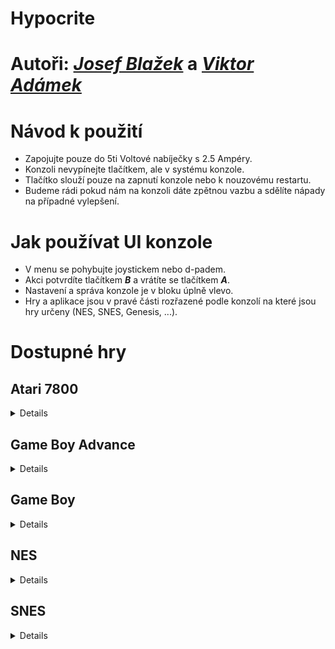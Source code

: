 # Hypocrite

# Autoři: [*Josef Blažek*](mailto:josefblazek004@gymuo.cz?subject=[HypocriteGuide]) a [*Viktor Adámek*](mailto:xadamek@gymuo.cz?subject=[HypocriteGuide])

# Návod k použití

- Zapojujte pouze do 5ti Voltové nabíječky s 2.5 Ampéry.
- Konzoli nevypínejte tlačítkem, ale v systému konzole.
- Tlačítko slouží pouze na zapnutí konzole nebo k nouzovému restartu.
- Budeme rádi pokud nám na konzoli dáte zpětnou vazbu a sdělíte nápady na případné vylepšení.

# Jak používat UI konzole
- V menu se pohybujte joystickem nebo d-padem.
- Akci potvrdíte tlačítkem ***B*** a vrátíte se tlačítkem ***A***.
- Nastavení a správa konzole je v bloku úplně vlevo.
- Hry a aplikace jsou v pravé části rozřazené podle konzolí na které jsou hry určeny (NES, SNES, Genesis, ...).

# Dostupné hry

## Atari 7800

<details>

- Ace of Aces = *simulátor bitev v letadle 1H*
> <img src="https://i.ytimg.com/vi/059zzI6sdxo/hqdefault.jpg" width="40%" height="40%">
- Alian Brigade = *zabij nepřátele 1H*
> <img src="https://www.retrogames.cz/games/1101/A78_01.gif" width="40%" height="40%">
- Asteroids = *znič asteroidy 1H*
> <img src="https://www.retrogames.cz/games/125/A78_02.gif" width="40%" height="40%">
- Baseball = *baseball 1H*
> <img src="http://www.retroplace.com/pics/atari7800/ingames/9741--pete-rose-baseball.png" width="40%" height="40%">
- Basketbrawl = *basketbal 1-2H*
> <img src="https://www.retrogames.cz/games/1370/A78_02.gif" width="40%" height="40%">
- Centipede = *zabij housenku 1-2H*
> <img src="https://www.retrogames.cz/games/137/A78_03.gif" width="40%" height="40%">
- Dig Dug = *zabij všechny příšerky 1-2H*
> <img src="https://www.retrogames.cz/games/012/NES_01.gif" width="40%" height="40%">  
- Dokey Kong Junior = *platformovka 1-2H*
> <img src="https://www.retrogames.cz/games/002/NES_01.gif" width="40%" height="40%"> 
- Galaga = *sestřel nepřátele 1-2H*
> <img src="https://play-lh.googleusercontent.com/6wgqRZPm-mrGSGiScuUfL5qOgSMYHpeA9fLsa4Jah3NYDSUYukDQDAdvoLuDkrz9TMc" width="40%" height="40%"> 
- Ms. Pacman = *pacman 1-2H*
> <img src="https://upload.wikimedia.org/wikipedia/en/thumb/6/6c/Mspacman.png/220px-Mspacman.png" width="40%" height="40%">
- Pole Position = *závodní hra 1H*
> <img src="https://i1.sndcdn.com/artworks-8YnYCB4iazGbr0JZ-ExacBQ-t500x500.jpg" width="40%" height="40%">
  
</details>

## Game Boy Advance

<details>
  
- Doom = *střílečka 1H*
> <img src="https://i.ytimg.com/vi/ME71RF1rCfI/hqdefault.jpg" width="40%" height="40%">
- Doom II = *střílečka 1H*
> <img src="https://i.ytimg.com/vi/zYNo9eApS_o/maxresdefault.jpg" width="40%" height="40%">
- The Legend of Zelda: A Link to the Past & Four swords = *RPG 1H*
> <img src="https://www.retrogames.cz/games/283/SNES_01.gif" width="40%" height="40%">
- The Legend of Zelda: The Minish Cap = *RPG 1H*
> <img src="https://upload.wikimedia.org/wikipedia/en/thumb/b/b8/MinishCap.png/220px-MinishCap.png" width="40%" height="40%">
- Mario & Luigi: Superstar Saga = *RPG 1H*
> <img src="https://upload.wikimedia.org/wikipedia/en/thumb/0/03/MarioAndLuigiSuperstarSagaGBABattle.png/220px-MarioAndLuigiSuperstarSagaGBABattle.png" width="40%" height="40%"> 
- Mario Kart: Super Circuit = *závodní hra 1-2H*
> <img src="http://1.bp.blogspot.com/-2aQPnwX6uko/Tv66F6-BxqI/AAAAAAAAAms/fr_twzJTSR4/s1600/Mario+Kart+Super+Circuit.jpg" width="40%" height="40%">  
- Pokemon: Emerald Version = *RPG 1H*
> <img src="https://fs-prod-cdn.nintendo-europe.com/media/images/migration/games_7/screenshots/gameboy_advance/pokmon_emerald/pokmon_emerald_8.jpg" width="40%" height="40%"> 
- Pokemon: FireRed Version = *RPG 1H*
> <img src="https://assets.pokemon.com/assets/cms/img/video-games/fireredleafgreen/screenshots/firered_leafgreen_ss1.jpg" width="40%" height="40%">
- Rayman: 10th Anniversary = *platformovka 1H*
> <img src="https://gamefabrique.com/storage/screenshots/ps2/rayman-10th-anniversary-08.png" width="40%" height="40%">
- Super Mario Advance = *platformovka 1H*
> <img src="https://m.media-amazon.com/images/I/51FT1YDAuOL.jpg" width="40%" height="40%">
- Super Mario Advance 2: Super Mario World = *platformovka 1H*
> <img src="https://s.uvlist.net/l/y2006/04/14300.jpg" width="40%" height="40%">
- Super Mario Advance 3: 
  i's Island = *platformovka 1H*
> <img src="https://www.mobygames.com/images/promo/original/1548356150-3554788663.jpg" width="40%" height="40%">
- Super Mario Advance 4: Super Mario Bros 3 = *platformovka 1H*
> <img src="https://upload.wikimedia.org/wikipedia/en/thumb/0/0a/Super_Mario_Advance_4_screenshot.png/220px-Super_Mario_Advance_4_screenshot.png" width="40%" height="40%">
  
</details>

## Game Boy

<details>
  
- Dr. Mario = *zabij viry 1-2H*
> <img src="https://gamefaqs.gamespot.com/a/screen/full/2/3/5/70235.jpg" width="40%" height="40%">
- Final Fantasy Adventure = *RPG 1H*
> <img src="https://i.ytimg.com/vi/di5Vhk3AEUc/hqdefault.jpg" width="40%" height="40%">
- Pokemon: Blue version = *RPG 1H*
> <img src="https://www.retrogames.cz/games/284/GB_01.gif" width="40%" height="40%">
- Pokemon: Red version = *RPG 1H*
> <img src="https://www.retrogames.cz/games/285/GB_00.gif" width="40%" height="40%"> 
- Pokemon: Yellow version = *RPG 1H*
> <img src="https://encrypted-tbn0.gstatic.com/images?q=tbn:ANd9GcSpyq5RDq-jw3k2x2zh8VMemNgOYQhQYFavoiD_SUuSHsLtlwvnvo9MiDScs8h0HsqKG-4&usqp=CAU" width="40%" height="40%">
- Super Mario Land = *platformovka 1H*
> <img src="https://www.retrogames.cz/games/145/GB_01.gif" width="40%" height="40%">
- Super Mario Land 2: 6 Golden Coins = *platformovka 1H*
> <img src="https://www.retrogames.cz/games/146/GB_01.gif" width="40%" height="40%">
- Wario Land: Super Mario Land 3 = *platformovka 1H*
> <img src="https://img.delvenetworks.com/gdX9KjCLT1wmBYosX6fyt0/6BjmXRMDTDYtY3Kbtcd-ds/twm.540x324.jpeg" width="40%" height="40%">
- Wario Land II = *platformovka 1H*
> <img src="https://www.retrogamer.net/wp-content/uploads/2013/10/wario_land_2_gbc_screenshot2.gif" width="40%" height="40%">
  
</details>

## NES

<details>

- Contra = *střílečka 1H*
> <img src="https://www.svetandroida.cz/media/2018/02/NES-hry-Contra.jpg" width="40%" height="40%">
- Kirby's Adventure = *platformovka 1H*
> <img src="https://www.retrogames.cz/games/316/NES_01.gif" width="40%" height="40%">
- Legend of Zelda = *RPG 1H*
> <img src="https://cdn.vox-cdn.com/thumbor/SRhDwS0dV41zu2-WEnxCZ-EjrUw=/1400x1400/filters:format(jpeg)/cdn.vox-cdn.com/uploads/chorus_asset/file/13247741/DpJgQJmU0AAyQFs.jpg" width="40%" height="40%">
- Mega Man 5 = *střílečka 1H*
> <img src="https://emu-russia.net/gdb/nes/Megaman_V_5.png" width="40%" height="40%">
- Metroid = *střílečka 1He*
> <img src="https://www.cdh.cz/galerie/22608-1.jpg" width="40%" height="40%">
- Mike Tyson's Punch-Out!! = *boxovací hra 1H*
> <img src="https://www.everything80spodcast.com/wp-content/uploads/2019/08/mike-tysons-punch-out-tyson-e1507021527866.jpg" width="40%" height="40%">
- Super Mario Bros. = *platformovka 1-2H*
> <img src="https://burzovnisvet.cz/wp-content/uploads/2021/09/super-mario-bros-2.jpg" width="40%" height="40%">
- Super Mario Bros. 2 = *platformovka 1-2H*
> <img src="https://upload.wikimedia.org/wikipedia/en/b/bb/Smb2_comparison.png" width="40%" height="40%">
- Super Mario Bros. 3 = *platformovka 1-2H*
> <img src="https://im.tiscali.cz/games/2021/07/15/1305773-super-mario-bros-3-pc-demo-base_16x9.jpg.1152?1626341373.0" width="40%" height="40%">
- Tetris = *tetris... 1H*
> <img src="https://www.retrogames.cz/games/1030/NES_03.gif" width="40%" height="40%">
- Zelda II - The adventure of Link = *RPG 1H*
> <img src="https://i.ytimg.com/vi/WQuRIrnD2y4/maxresdefault.jpg" width="40%" height="40%">

</details>

## SNES

<details>

- Alien vs Predator = *mlátička 1H*
> <img src="https://i0.wp.com/forgottentreasuresgames.com/wp-content/uploads/2020/12/AVP-SNES-11.gif?fit=350%2C305&ssl=1" width="40%" height="40%">
- Chrono Trigger = *RPG 1H*
> <img src="https://thumbor.forbes.com/thumbor/711x552/https://specials-images.forbesimg.com/imageserve/5e67f54f7d6f2600068f2775/The-teleporter-in-Chrono-Trigger--where-Marle-disappears-/960x0.jpg?fit=scale" width="40%" height="40%">
- Donkey Kong Country = *platformovka 1-2H*
> <img src="https://images.eurogamer.net/2014/usgamer/dkc-spot3.gif/EG11/resize/700x-1/format/jpg/quality/70" width="40%" height="40%">
- EarthBound = *RPG 1H*
> <img src="https://www.retrogames.cz/games/882/SNES_03.gif" width="40%" height="40%">
- Kirby Super Star = *platformovka 1H*
> <img src="https://www.retrogames.cz/games/802/SNES_01.gif" width="40%" height="40%">
- The Legend of Zelda: A Link to the Past = *RPG 1H*
> <img src="https://www.retrogames.cz/games/283/SNES_01.gif" width="40%" height="40%">
- NHL 96 = *hokej 1-2H*
> <img src="https://i.ytimg.com/vi/zHD9nJjWIq0/maxresdefault.jpg" width="40%" height="40%">
- Super Bomberman = *znič bombami nepřítele 1-4XH*
> <img src="https://upload.wikimedia.org/wikipedia/en/thumb/b/ba/SNES_Super_Bomberman_%28Battle_Mode%29.png/200px-SNES_Super_Bomberman_%28Battle_Mode%29.png" width="40%" height="40%">
- Super Bomberman 2 = *znič bombami nepřítele 1-4XH*
> <img src="https://www.retrogames.cz/games/1365/SNES_01.gif" width="40%" height="40%">
- Super Bomberman 3 = *znič bombami nepřítele 1-4XH*
> <img src="https://www.retrogames.cz/games/1426/SNES_01.gif" width="40%" height="40%">
- Super Mario All-Stars = *platformovka 1-2H*
> <img src="https://www.retrogames.cz/games/764/SNES_01.gif" width="40%" height="40%">
- Super Mario Kart = *závodní hra 1-2H*
> <img src="https://i.ytimg.com/vi/AlAmXXNz5ac/hqdefault.jpg" width="40%" height="40%">
- Super Mario RPG: Legend of the Seven stars = *RPG 1H*
> <img src="https://img.delvenetworks.com/gdX9KjCLT1wmBYosX6fyt0/y6xWtauiTyYvr2apjvUgAw/aUL.540x302.jpeg" width="40%" height="40%">
- Super Mario World = *platformovka 1-2H*
> <img src="https://www.retrogames.cz/games/245/SNES_01.gif" width="40%" height="40%">
- Super Mario World 2: Yoshi's Island = *platformovka 1H*
> <img src="https://thehoganreviews.files.wordpress.com/2018/11/yoshis-island-2.jpg?w=994" width="40%" height="40%">
- Super Metroid = *střílečka 1H*
> <img src="https://i.ytimg.com/vi/yB317FOcU0Y/hqdefault.jpg" width="40%" height="40%">
- Super Street Fighter II = *mlátička 1-8H*
> <img src="https://www.retrogames.cz/games/919/SNES_01.gif" width="40%" height="40%">
- Wolfenstein III = *střílečka 1H*
> <img src="https://static.wikia.nocookie.net/wolfenstein/images/8/84/Hitlerdeathsnes.png/revision/latest?cb=20081211043233" width="40%" height="40%">
  
</details>
